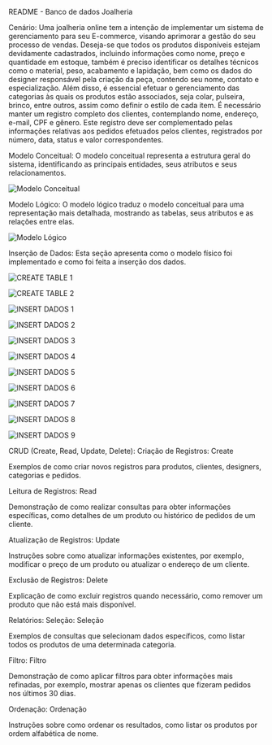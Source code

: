 README - Banco de dados Joalheria

Cenário:
Uma joalheria online tem a intenção de implementar um sistema de gerenciamento para seu E-commerce, visando aprimorar a gestão do seu processo de vendas. Deseja-se que todos os produtos disponíveis estejam devidamente cadastrados, incluindo informações como nome, preço e quantidade em estoque, também é preciso identificar os detalhes técnicos como o material, peso, acabamento e lapidação, bem como os dados do designer responsável pela criação da peça, contendo seu nome, contato e especialização. Além disso, é essencial efetuar o gerenciamento das categorias às quais os produtos estão associados, seja colar, pulseira, brinco, entre outros, assim como definir o estilo de cada item. É necessário manter um registro completo dos clientes, contemplando nome, endereço, e-mail, CPF e gênero. Este registro deve ser complementado pelas informações relativas aos pedidos efetuados pelos clientes, registrados por número, data, status e valor correspondentes.

Modelo Conceitual:
O modelo conceitual representa a estrutura geral do sistema, identificando as principais entidades, seus atributos e seus relacionamentos.

![Modelo Conceitual](https://github.com/laricoutinho/Banco-de-dados-Joalheria/blob/a943591faa886b0e8213059d45ec9bec1ca9c5d4/modeloconceitual.png)


Modelo Lógico:
O modelo lógico traduz o modelo conceitual para uma representação mais detalhada, mostrando as tabelas, seus atributos e as relações entre elas.

![Modelo Lógico](https://github.com/laricoutinho/Banco-de-dados-Joalheria/blob/7c03a9725a77a33c0873deb8127c94b0f78f2574/modelol%C3%B3gico.png)


Inserção de Dados:
Esta seção apresenta como o modelo físico foi implementado e como foi feita a inserção dos dados.

![CREATE TABLE 1](https://github.com/laricoutinho/Banco-de-dados-Joalheria/blob/7c03a9725a77a33c0873deb8127c94b0f78f2574/CREATETABLE1.png)

![CREATE TABLE 2](https://github.com/laricoutinho/Banco-de-dados-Joalheria/blob/7c03a9725a77a33c0873deb8127c94b0f78f2574/CREATETABLE2.png)

![INSERT DADOS 1](https://github.com/laricoutinho/Banco-de-dados-Joalheria/blob/7c03a9725a77a33c0873deb8127c94b0f78f2574/INSERTDADOS1.png)

![INSERT DADOS 2](https://github.com/laricoutinho/Banco-de-dados-Joalheria/blob/7c03a9725a77a33c0873deb8127c94b0f78f2574/INSERTDADOS2.png)

![INSERT DADOS 3](https://github.com/laricoutinho/Banco-de-dados-Joalheria/blob/7c03a9725a77a33c0873deb8127c94b0f78f2574/INSERTDADOS3.png)

![INSERT DADOS 4](https://github.com/laricoutinho/Banco-de-dados-Joalheria/blob/7c03a9725a77a33c0873deb8127c94b0f78f2574/INSERTDADOS4.png
)

![INSERT DADOS 5](https://github.com/laricoutinho/Banco-de-dados-Joalheria/blob/7c03a9725a77a33c0873deb8127c94b0f78f2574/INSERTDADOS5.png
)

![INSERT DADOS 6](https://github.com/laricoutinho/Banco-de-dados-Joalheria/blob/7c03a9725a77a33c0873deb8127c94b0f78f2574/INSERTDADOS6.png)

![INSERT DADOS 7](https://github.com/laricoutinho/Banco-de-dados-Joalheria/blob/7c03a9725a77a33c0873deb8127c94b0f78f2574/INSERTDADOS7.png)

![INSERT DADOS 8](https://github.com/laricoutinho/Banco-de-dados-Joalheria/blob/7c03a9725a77a33c0873deb8127c94b0f78f2574/INSERTDADOS8.png)

![INSERT DADOS 9](https://github.com/laricoutinho/Banco-de-dados-Joalheria/blob/7c03a9725a77a33c0873deb8127c94b0f78f2574/INSERTDADOS9.png)


CRUD (Create, Read, Update, Delete):
Criação de Registros:
Create

Exemplos de como criar novos registros para produtos, clientes, designers, categorias e pedidos.

Leitura de Registros:
Read

Demonstração de como realizar consultas para obter informações específicas, como detalhes de um produto ou histórico de pedidos de um cliente.

Atualização de Registros:
Update

Instruções sobre como atualizar informações existentes, por exemplo, modificar o preço de um produto ou atualizar o endereço de um cliente.

Exclusão de Registros:
Delete

Explicação de como excluir registros quando necessário, como remover um produto que não está mais disponível.

Relatórios:
Seleção:
Seleção

Exemplos de consultas que selecionam dados específicos, como listar todos os produtos de uma determinada categoria.

Filtro:
Filtro

Demonstração de como aplicar filtros para obter informações mais refinadas, por exemplo, mostrar apenas os clientes que fizeram pedidos nos últimos 30 dias.

Ordenação:
Ordenação

Instruções sobre como ordenar os resultados, como listar os produtos por ordem alfabética de nome.
